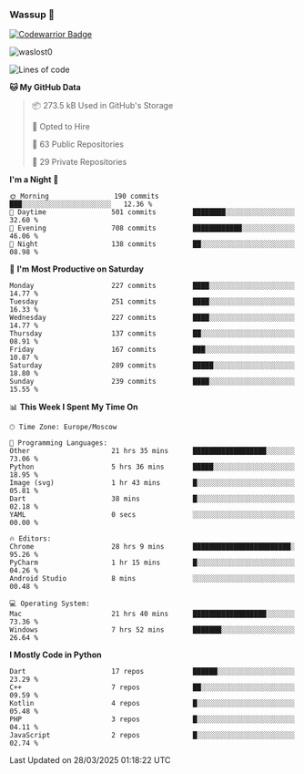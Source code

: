 ### Wassup 👋

[![Codewarrior Badge](https://www.codewars.com/users/waslost/badges/small)](https://www.codewars.com/users/waslost)

<p align="left"> <img src="https://komarev.com/ghpvc/?username=waslost0" alt="waslost0" /></p>

<!--START_SECTION:waka-->
![Lines of code](https://img.shields.io/badge/From%20Hello%20World%20I%27ve%20Written-1.5%20million%20lines%20of%20code-blue)

**🐱 My GitHub Data** 

> 📦 273.5 kB Used in GitHub's Storage 
 > 
> 💼 Opted to Hire
 > 
> 📜 63 Public Repositories 
 > 
> 🔑 29 Private Repositories 
 > 
**I'm a Night 🦉** 

```text
🌞 Morning                190 commits         ███░░░░░░░░░░░░░░░░░░░░░░   12.36 % 
🌆 Daytime                501 commits         ████████░░░░░░░░░░░░░░░░░   32.60 % 
🌃 Evening                708 commits         ████████████░░░░░░░░░░░░░   46.06 % 
🌙 Night                  138 commits         ██░░░░░░░░░░░░░░░░░░░░░░░   08.98 % 
```
📅 **I'm Most Productive on Saturday** 

```text
Monday                   227 commits         ████░░░░░░░░░░░░░░░░░░░░░   14.77 % 
Tuesday                  251 commits         ████░░░░░░░░░░░░░░░░░░░░░   16.33 % 
Wednesday                227 commits         ████░░░░░░░░░░░░░░░░░░░░░   14.77 % 
Thursday                 137 commits         ██░░░░░░░░░░░░░░░░░░░░░░░   08.91 % 
Friday                   167 commits         ███░░░░░░░░░░░░░░░░░░░░░░   10.87 % 
Saturday                 289 commits         █████░░░░░░░░░░░░░░░░░░░░   18.80 % 
Sunday                   239 commits         ████░░░░░░░░░░░░░░░░░░░░░   15.55 % 
```


📊 **This Week I Spent My Time On** 

```text
🕑︎ Time Zone: Europe/Moscow

💬 Programming Languages: 
Other                    21 hrs 35 mins      ██████████████████░░░░░░░   73.06 % 
Python                   5 hrs 36 mins       █████░░░░░░░░░░░░░░░░░░░░   18.95 % 
Image (svg)              1 hr 43 mins        █░░░░░░░░░░░░░░░░░░░░░░░░   05.81 % 
Dart                     38 mins             █░░░░░░░░░░░░░░░░░░░░░░░░   02.18 % 
YAML                     0 secs              ░░░░░░░░░░░░░░░░░░░░░░░░░   00.00 % 

🔥 Editors: 
Chrome                   28 hrs 9 mins       ████████████████████████░   95.26 % 
PyCharm                  1 hr 15 mins        █░░░░░░░░░░░░░░░░░░░░░░░░   04.26 % 
Android Studio           8 mins              ░░░░░░░░░░░░░░░░░░░░░░░░░   00.48 % 

💻 Operating System: 
Mac                      21 hrs 40 mins      ██████████████████░░░░░░░   73.36 % 
Windows                  7 hrs 52 mins       ███████░░░░░░░░░░░░░░░░░░   26.64 % 
```

**I Mostly Code in Python** 

```text
Dart                     17 repos            ██████░░░░░░░░░░░░░░░░░░░   23.29 % 
C++                      7 repos             ██░░░░░░░░░░░░░░░░░░░░░░░   09.59 % 
Kotlin                   4 repos             █░░░░░░░░░░░░░░░░░░░░░░░░   05.48 % 
PHP                      3 repos             █░░░░░░░░░░░░░░░░░░░░░░░░   04.11 % 
JavaScript               2 repos             █░░░░░░░░░░░░░░░░░░░░░░░░   02.74 % 
```




 Last Updated on 28/03/2025 01:18:22 UTC
<!--END_SECTION:waka-->

